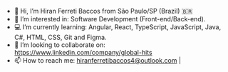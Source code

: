- 👋 Hi, I’m Hiran Ferreti Baccos from São Paulo/SP (Brazil) 🇧🇷
- 👀 I’m interested in: Software Development (Front-end/Back-end).
- 💻 I’m currently learning: Angular, React, TypeScript, JavaScript, Java, C#, HTML, CSS, Git and Figma.
- 🏢 I’m looking to collaborate on: https://www.linkedin.com/company/global-hits
- 📫 How to reach me: hiranferretibaccos4@outlook.com | 
